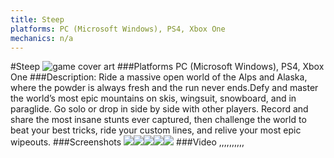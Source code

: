 ```yaml
---
title: Steep
platforms: PC (Microsoft Windows), PS4, Xbox One
mechanics: n/a
---
```

#Steep
![game cover art](//images.igdb.com/igdb/image/upload/t_cover_big/hwan8wag6ype4xpiu1gv.jpg "Logo Title Text 1")
###Platforms
PC (Microsoft Windows), PS4, Xbox One
###Description:
Ride a massive open world of the Alps and Alaska, where the powder is always fresh and the run never ends.Defy and master the world’s most epic mountains on skis, wingsuit, snowboard, and in paraglide. Go solo or drop in side by side with other players. Record and share the most insane stunts ever captured, then challenge the world to beat your best tricks, ride your custom lines, and relive your most epic wipeouts.
###Screenshots
<a target="_blank" href="//images.igdb.com/igdb/image/upload/t_cover_big/djgdscdlgkou6tsqudxv.jpg"><img src="//images.igdb.com/igdb/image/upload/t_thumb/djgdscdlgkou6tsqudxv.jpg"/></a><a target="_blank" href="//images.igdb.com/igdb/image/upload/t_cover_big/ielg6xlbvhvdlseodgqj.jpg"><img src="//images.igdb.com/igdb/image/upload/t_thumb/ielg6xlbvhvdlseodgqj.jpg"/></a><a target="_blank" href="//images.igdb.com/igdb/image/upload/t_cover_big/mi77uvzlhmqt6a4omk8o.jpg"><img src="//images.igdb.com/igdb/image/upload/t_thumb/mi77uvzlhmqt6a4omk8o.jpg"/></a><a target="_blank" href="//images.igdb.com/igdb/image/upload/t_cover_big/z9yfgly6m74ojxyhcgsv.jpg"><img src="//images.igdb.com/igdb/image/upload/t_thumb/z9yfgly6m74ojxyhcgsv.jpg"/></a><a target="_blank" href="//images.igdb.com/igdb/image/upload/t_cover_big/grniirmcig2qagrvkaz7.jpg"><img src="//images.igdb.com/igdb/image/upload/t_thumb/grniirmcig2qagrvkaz7.jpg"/></a>
###Video
,,,,,,,,,,
